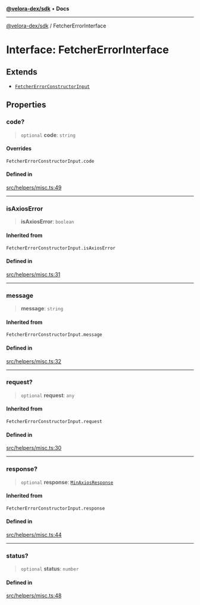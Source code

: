 [**@velora-dex/sdk**](../README.md) • **Docs**

***

[@velora-dex/sdk](../globals.md) / FetcherErrorInterface

# Interface: FetcherErrorInterface

## Extends

- [`FetcherErrorConstructorInput`](../-internal-/type-aliases/FetcherErrorConstructorInput.md)

## Properties

### code?

> `optional` **code**: `string`

#### Overrides

`FetcherErrorConstructorInput.code`

#### Defined in

[src/helpers/misc.ts:49](https://github.com/VeloraDEX/paraswap-sdk/blob/feat/velora/src/helpers/misc.ts#L49)

***

### isAxiosError

> **isAxiosError**: `boolean`

#### Inherited from

`FetcherErrorConstructorInput.isAxiosError`

#### Defined in

[src/helpers/misc.ts:31](https://github.com/VeloraDEX/paraswap-sdk/blob/feat/velora/src/helpers/misc.ts#L31)

***

### message

> **message**: `string`

#### Inherited from

`FetcherErrorConstructorInput.message`

#### Defined in

[src/helpers/misc.ts:32](https://github.com/VeloraDEX/paraswap-sdk/blob/feat/velora/src/helpers/misc.ts#L32)

***

### request?

> `optional` **request**: `any`

#### Inherited from

`FetcherErrorConstructorInput.request`

#### Defined in

[src/helpers/misc.ts:30](https://github.com/VeloraDEX/paraswap-sdk/blob/feat/velora/src/helpers/misc.ts#L30)

***

### response?

> `optional` **response**: [`MinAxiosResponse`](../-internal-/type-aliases/MinAxiosResponse.md)

#### Inherited from

`FetcherErrorConstructorInput.response`

#### Defined in

[src/helpers/misc.ts:44](https://github.com/VeloraDEX/paraswap-sdk/blob/feat/velora/src/helpers/misc.ts#L44)

***

### status?

> `optional` **status**: `number`

#### Defined in

[src/helpers/misc.ts:48](https://github.com/VeloraDEX/paraswap-sdk/blob/feat/velora/src/helpers/misc.ts#L48)

